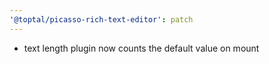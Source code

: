 ```yaml
---
'@toptal/picasso-rich-text-editor': patch
---
```


- text length plugin now counts the default value on mount
